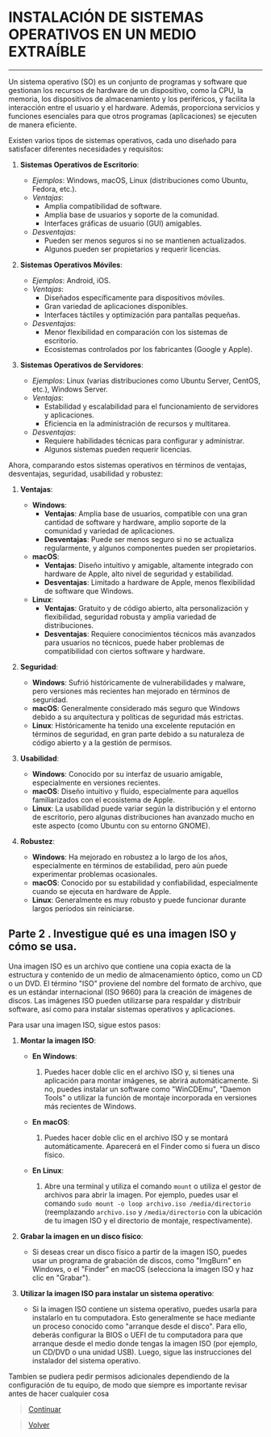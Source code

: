 # INSTALACIÓN DE SISTEMAS OPERATIVOS EN UN MEDIO EXTRAÍBLE
----

Un sistema operativo (SO) es un conjunto de programas y software que gestionan los recursos de hardware de un dispositivo, como la CPU, la memoria, los dispositivos de almacenamiento y los periféricos, y facilita la interacción entre el usuario y el hardware. Además, proporciona servicios y funciones esenciales para que otros programas (aplicaciones) se ejecuten de manera eficiente.

Existen varios tipos de sistemas operativos, cada uno diseñado para satisfacer diferentes necesidades y requisitos:

1. **Sistemas Operativos de Escritorio**:
   - *Ejemplos*: Windows, macOS, Linux (distribuciones como Ubuntu, Fedora, etc.).
   - *Ventajas*:
     - Amplia compatibilidad de software.
     - Amplia base de usuarios y soporte de la comunidad.
     - Interfaces gráficas de usuario (GUI) amigables.
   - *Desventajas*:
     - Pueden ser menos seguros si no se mantienen actualizados.
     - Algunos pueden ser propietarios y requerir licencias.
   
2. **Sistemas Operativos Móviles**:
   - *Ejemplos*: Android, iOS.
   - *Ventajas*:
     - Diseñados específicamente para dispositivos móviles.
     - Gran variedad de aplicaciones disponibles.
     - Interfaces táctiles y optimización para pantallas pequeñas.
   - *Desventajas*:
     - Menor flexibilidad en comparación con los sistemas de escritorio.
     - Ecosistemas controlados por los fabricantes (Google y Apple).

3. **Sistemas Operativos de Servidores**:
   - *Ejemplos*: Linux (varias distribuciones como Ubuntu Server, CentOS, etc.), Windows Server.
   - *Ventajas*:
     - Estabilidad y escalabilidad para el funcionamiento de servidores y aplicaciones.
     - Eficiencia en la administración de recursos y multitarea.
   - *Desventajas*:
     - Requiere habilidades técnicas para configurar y administrar.
     - Algunos sistemas pueden requerir licencias.

Ahora, comparando estos sistemas operativos en términos de ventajas, desventajas, seguridad, usabilidad y robustez:

1. **Ventajas**:
   - **Windows**:
     - **Ventajas**: Amplia base de usuarios, compatible con una gran cantidad de software y hardware, amplio soporte de la comunidad y variedad de aplicaciones.
     - **Desventajas**: Puede ser menos seguro si no se actualiza regularmente, y algunos componentes pueden ser propietarios.
   - **macOS**:
     - **Ventajas**: Diseño intuitivo y amigable, altamente integrado con hardware de Apple, alto nivel de seguridad y estabilidad.
     - **Desventajas**: Limitado a hardware de Apple, menos flexibilidad de software que Windows.
   - **Linux**:
     - **Ventajas**: Gratuito y de código abierto, alta personalización y flexibilidad, seguridad robusta y amplia variedad de distribuciones.
     - **Desventajas**: Requiere conocimientos técnicos más avanzados para usuarios no técnicos, puede haber problemas de compatibilidad con ciertos software y hardware.

2. **Seguridad**:
   - **Windows**: Sufrió históricamente de vulnerabilidades y malware, pero versiones más recientes han mejorado en términos de seguridad.
   - **macOS**: Generalmente considerado más seguro que Windows debido a su arquitectura y políticas de seguridad más estrictas.
   - **Linux**: Históricamente ha tenido una excelente reputación en términos de seguridad, en gran parte debido a su naturaleza de código abierto y a la gestión de permisos.

3. **Usabilidad**:
   - **Windows**: Conocido por su interfaz de usuario amigable, especialmente en versiones recientes.
   - **macOS**: Diseño intuitivo y fluido, especialmente para aquellos familiarizados con el ecosistema de Apple.
   - **Linux**: La usabilidad puede variar según la distribución y el entorno de escritorio, pero algunas distribuciones han avanzado mucho en este aspecto (como Ubuntu con su entorno GNOME).

4. **Robustez**:
   - **Windows**: Ha mejorado en robustez a lo largo de los años, especialmente en términos de estabilidad, pero aún puede experimentar problemas ocasionales.
   - **macOS**: Conocido por su estabilidad y confiabilidad, especialmente cuando se ejecuta en hardware de Apple.
   - **Linux**: Generalmente es muy robusto y puede funcionar durante largos períodos sin reiniciarse.

## Parte 2 . Investigue qué es una imagen ISO y cómo se usa.

Una imagen ISO es un archivo que contiene una copia exacta de la estructura y contenido de un medio de almacenamiento óptico, como un CD o un DVD. El término "ISO" proviene del nombre del formato de archivo, que es un estándar internacional (ISO 9660) para la creación de imágenes de discos. Las imágenes ISO pueden utilizarse para respaldar y distribuir software, así como para instalar sistemas operativos y aplicaciones.

Para usar una imagen ISO, sigue estos pasos:

1. **Montar la imagen ISO**:

   - **En Windows**:
     1. Puedes hacer doble clic en el archivo ISO y, si tienes una aplicación para montar imágenes, se abrirá automáticamente. Si no, puedes instalar un software como "WinCDEmu", "Daemon Tools" o utilizar la función de montaje incorporada en versiones más recientes de Windows.

   - **En macOS**:
     1. Puedes hacer doble clic en el archivo ISO y se montará automáticamente. Aparecerá en el Finder como si fuera un disco físico.

   - **En Linux**:
     1. Abre una terminal y utiliza el comando `mount` o utiliza el gestor de archivos para abrir la imagen. Por ejemplo, puedes usar el comando `sudo mount -o loop archivo.iso /media/directorio` (reemplazando `archivo.iso` y `/media/directorio` con la ubicación de tu imagen ISO y el directorio de montaje, respectivamente).

2. **Grabar la imagen en un disco físico**:

   - Si deseas crear un disco físico a partir de la imagen ISO, puedes usar un programa de grabación de discos, como "ImgBurn" en Windows, o el "Finder" en macOS (selecciona la imagen ISO y haz clic en "Grabar").

3. **Utilizar la imagen ISO para instalar un sistema operativo**:

   - Si la imagen ISO contiene un sistema operativo, puedes usarla para instalarlo en tu computadora. Esto generalmente se hace mediante un proceso conocido como "arranque desde el disco". Para ello, deberás configurar la BIOS o UEFI de tu computadora para que arranque desde el medio donde tengas la imagen ISO (por ejemplo, un CD/DVD o una unidad USB). Luego, sigue las instrucciones del instalador del sistema operativo.

Tambien se pudiera pedir permisos adicionales dependiendo de la configuración de tu equipo, de modo que siempre es importante revisar antes de hacer cualquier cosa

> [Continuar](Tarea3-3.md)

> [Volver](Tarea3-1.md)
